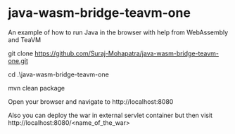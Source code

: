 # java-wasm-bridge-teavm-one
An example of how to run Java in the browser with help from WebAssembly and TeaVM

git clone https://github.com/Suraj-Mohapatra/java-wasm-bridge-teavm-one.git

cd .\java-wasm-bridge-teavm-one

mvn clean package

Open your browser and navigate to http://localhost:8080

Also you can deploy the war in external servlet container but then visit http://localhost:8080/<name_of_the_war>
